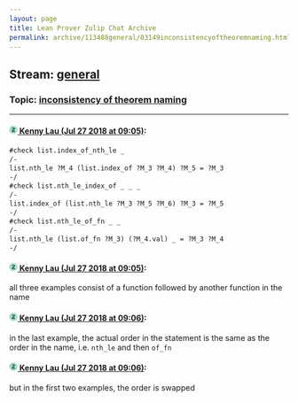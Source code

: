 ```yaml
---
layout: page
title: Lean Prover Zulip Chat Archive 
permalink: archive/113488general/03149inconsistencyoftheoremnaming.html
---
```


## Stream: [general](index.html)
### Topic: [inconsistency of theorem naming](03149inconsistencyoftheoremnaming.html)

---

#### [![Click to go to Zulip](../../assets/img/zulip2.png) Kenny Lau (Jul 27 2018 at 09:05)](https://leanprover.zulipchat.com/#narrow/stream/113488-general/topic/inconsistency%20of%20theorem%20naming/near/130393117):
```lean
#check list.index_of_nth_le _
/-
list.nth_le ?M_4 (list.index_of ?M_3 ?M_4) ?M_5 = ?M_3
-/
#check list.nth_le_index_of _ _ _
/-
list.index_of (list.nth_le ?M_3 ?M_5 ?M_6) ?M_3 = ?M_5
-/
#check list.nth_le_of_fn _ _
/-
list.nth_le (list.of_fn ?M_3) (?M_4.val) _ = ?M_3 ?M_4
-/
```

#### [![Click to go to Zulip](../../assets/img/zulip2.png) Kenny Lau (Jul 27 2018 at 09:05)](https://leanprover.zulipchat.com/#narrow/stream/113488-general/topic/inconsistency%20of%20theorem%20naming/near/130393127):
all three examples consist of a function followed by another function in the name

#### [![Click to go to Zulip](../../assets/img/zulip2.png) Kenny Lau (Jul 27 2018 at 09:06)](https://leanprover.zulipchat.com/#narrow/stream/113488-general/topic/inconsistency%20of%20theorem%20naming/near/130393168):
in the last example, the actual order in the statement is the same as the order in the name, i.e. `nth_le` and then `of_fn`

#### [![Click to go to Zulip](../../assets/img/zulip2.png) Kenny Lau (Jul 27 2018 at 09:06)](https://leanprover.zulipchat.com/#narrow/stream/113488-general/topic/inconsistency%20of%20theorem%20naming/near/130393173):
but in the first two examples, the order is swapped

